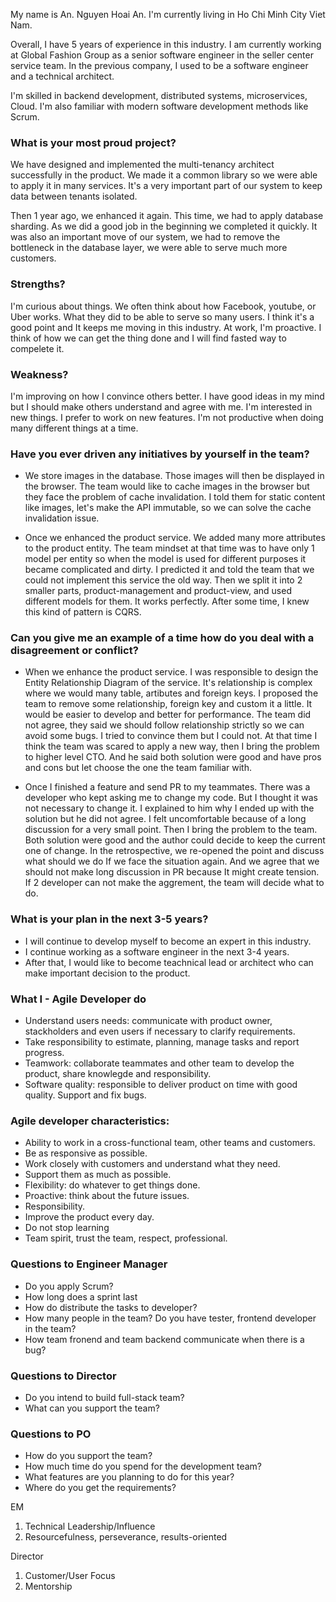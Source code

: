 My name is An. Nguyen Hoai An. I'm currently living in Ho Chi Minh City Viet Nam.

Overall, I have 5 years of experience in this industry.
I am currently working at Global Fashion Group as a senior software engineer in the seller center service team.
In the previous company, I used to be a software engineer and a technical architect.

I'm skilled in backend development, distributed systems, microservices, Cloud.
I'm also familiar with modern software development methods like Scrum.

### What is your most proud project?

We have designed and implemented the multi-tenancy architect successfully in the product. 
We made it a common library so we were able to apply it in many services. 
It's a very important part of our system to keep data between tenants isolated.

Then 1 year ago, we enhanced it again. This time, we had to apply database sharding. As we did a good job in the beginning we completed it quickly. 
It was also an important move of our system, we had to remove the bottleneck in the database layer, we were able to serve much more customers.

### Strengths?
I'm curious about things. We often think about how Facebook, youtube, or Uber works. What they did to be able to serve so many users. 
I think it's a good point and It keeps me moving in this industry.
At work, I'm proactive. I think of how we can get the thing done and I will find fasted way to compelete it.

### Weakness?
I'm improving on how I convince others better. I have good ideas in my mind but I should make others understand and agree with me.
I'm interested in new things. I prefer to work on new features.
I'm not productive when doing many different things at a time.

### Have you ever driven any initiatives by yourself in the team?

- We store images in the database. Those images will then be displayed in the browser.
The team would like to cache images in the browser but they face the problem of cache invalidation. 
I told them for static content like images, let's make the API immutable, so we can solve the cache invalidation issue.

- Once we enhanced the product service. We added many more attributes to the product entity. 
The team mindset at that time was to have only 1 model per entity so when the model is used for different purposes it became complicated and dirty.
I predicted it and told the team that we could not implement this service the old way. Then we split it into 2 smaller parts, product-management and product-view, and used different models for them.
It works perfectly. After some time, I knew this kind of pattern is CQRS.

### Can you give me an example of a time how do you deal with a disagreement or conflict?
- When we enhance the product service. I was responsible to design the Entity Relationship Diagram of the service. 
It's relationship is complex where we would many table, artibutes and foreign keys. I proposed the team to remove some relationship, foreign key and custom it a little. 
It would be easier to develop and better for performance. The team did not agree, they said we should follow relationship strictly so we can avoid some bugs. 
I tried to convince them but I could not. At that time I think the team was scared to apply a new way, then I bring the problem to higher level CTO. 
And he said both solution were good and have pros and cons but let choose the one the team familiar with.

- Once I finished a feature and send PR to my teammates. There was a developer who kept asking me to change my code. 
But I thought it was not necessary to change it. I explained to him why I ended up with the solution but he did not agree. 
I felt uncomfortable because of a long discussion for a very small point. Then I bring the problem to the team. Both solution were good and the author could decide to keep the current one of change.
In the retrospective, we re-opened the point and discuss what should we do If we face the situation again. And we agree that we should not make long discussion in PR because It might create tension.
If 2 developer can not make the aggrement, the team will decide what to do.
 

### What is your plan in the next 3-5 years?

- I will continue to develop myself to become an expert in this industry.
- I continue working as a software engineer in the next 3-4 years. 
- After that, I would like to become teachnical lead or architect who can make important decision to the product.

### What I - Agile Developer do
- Understand users needs: communicate with product owner, stackholders and even users if necessary to clarify requirements.
- Take responsibility to estimate, planning, manage tasks and report progress.
- Teamwork: collaborate teammates and other team to develop the product, share knowlegde and responsibility.
- Software quality: responsible to deliver product on time with good quality. Support and fix bugs.

### Agile developer characteristics:
- Ability to work in a cross-functional team, other teams and customers.
- Be as responsive as possible.
- Work closely with customers and understand what they need.
- Support them as much as possible.
- Flexibility: do whatever to get things done.
- Proactive: think about the future issues.
- Responsibility.
- Improve the product every day.
- Do not stop learning
- Team spirit, trust the team, respect, professional.

### Questions to Engineer Manager
- Do you apply Scrum?
- How long does a sprint last
- How do distribute the tasks to developer?
- How many people in the team? Do you have tester, frontend developer in the team?
- How team fronend and team backend communicate when there is a bug?

### Questions to Director
- Do you intend to build full-stack team?
- What can you support the team?

### Questions to PO
- How do you support the team?
- How much time do you spend for the development team?
- What features are you planning to do for this year?
- Where do you get the requirements?

EM
1. Technical Leadership/Influence
2. Resourcefulness, perseverance, results-oriented

Director
1. Customer/User Focus
2. Mentorship

